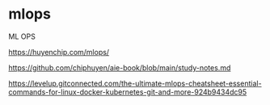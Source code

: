 # mlops
ML OPS

https://huyenchip.com/mlops/

https://github.com/chiphuyen/aie-book/blob/main/study-notes.md


https://levelup.gitconnected.com/the-ultimate-mlops-cheatsheet-essential-commands-for-linux-docker-kubernetes-git-and-more-924b9434dc95



